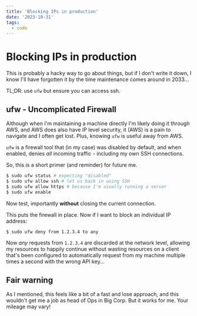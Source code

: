 ```yaml
---
title: 'Blocking IPs in production'
date: '2023-10-31'
tags:
  - code
---
```


# Blocking IPs in production

This is probably a hacky way to go about things, but if I don't write it down, I know I'll have forgotten it by the time maintenance comes around in 2033…

TL;DR: use `ufw` but ensure you can access ssh.

<!--more-->

## ufw - Uncomplicated Firewall

Although when I'm maintaining a machine directly I'm likely doing it through AWS, and AWS does also have IP level security, it (AWS) is a pain to navigate and I often get lost. Plus, knowing `ufw` is useful away from AWS.

`ufw` is a firewall tool that (in my case) was disabled by default, and when enabled, denies _all_ incoming traffic - including my own SSH connections.

So, this is a short primer (and reminder) for future me.

```sh
$ sudo ufw status # expecting "disabled"
$ sudo ufw allow ssh # let us back in using SSH
$ sudo ufw allow https # because I'm usually running a server
$ sudo ufw enable
```

Now test, importantly **without** closing the current connection.

This puts the firewall in place. Now if I want to block an individual IP address:

```sh
$ sudo ufw deny from 1.2.3.4 to any
```

Now _any_ requests from `1.2.3.4` are discarded at the network level, allowing my resources to happily continue without wasting resources on a client that's been configured to automatically request from my machine multiple times a second with the wrong API key…

## Fair warning

As I mentioned, this feels like a bit of a fast and lose approach, and this wouldn't get me a job as head of Ops in Big Corp. But it works for me. Your mileage may vary!
